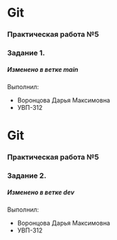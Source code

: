 
# Git 
### Практическая работа №5 
### Задание 1. 
##### Изменено в ветке main
Выполнил: 
* Воронцова Дарья Максимовна
* УВП-312

# Git
### Практическая работа №5
### Задание 2.
##### Изменено в ветке dev
Выполнил:
* Воронцова Дарья Максимовна
* УВП-312

